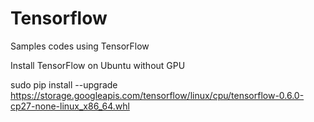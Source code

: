 # Tensorflow
Samples codes using TensorFlow

Install TensorFlow on Ubuntu without GPU

sudo pip install --upgrade https://storage.googleapis.com/tensorflow/linux/cpu/tensorflow-0.6.0-cp27-none-linux_x86_64.whl

